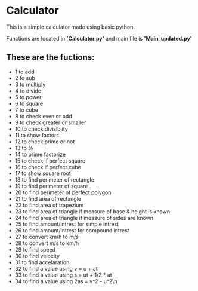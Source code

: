# Calculator
This is a simple calculator made using basic python.

Functions are located in __'Calculator.py'__  and main file is __'Main_updated.py'__

## These are the fuctions:

- 1 to add
- 2 to sub
- 3 to multiply
- 4 to divide
- 5 to power
- 6 to square
- 7 to cube
- 8 to check even or odd
- 9 to check greater or smaller
- 10 to check divisiblity
- 11 to show factors
- 12 to check prime or not
- 13 to %
- 14 to prime factorize
- 15 to check if perfect square
- 16 to check if perfect cube
- 17 to show square root
- 18 to find perimeter of rectangle
- 19 to find perimeter of square
- 20 to find perimeter of perfect polygon
- 21 to find area of rectangle
- 22 to find area of trapezium
- 23 to find area of triangle if measure of base & height is known
- 24 to find area of triangle if measure of sides are known
- 25 to find amount/intrest for simple intrest
- 26 to find amount/intrest for compound intrest
- 27 to convert km/h to m/s
- 28 to convert m/s to km/h
- 29 to find speed
- 30 to find velocity
- 31 to find accelaration
- 32 to find a value using v = u + at
- 33 to find a value using s = ut + 1/2 * at
- 34 to find a value using 2as = v^2 - u^2\n
